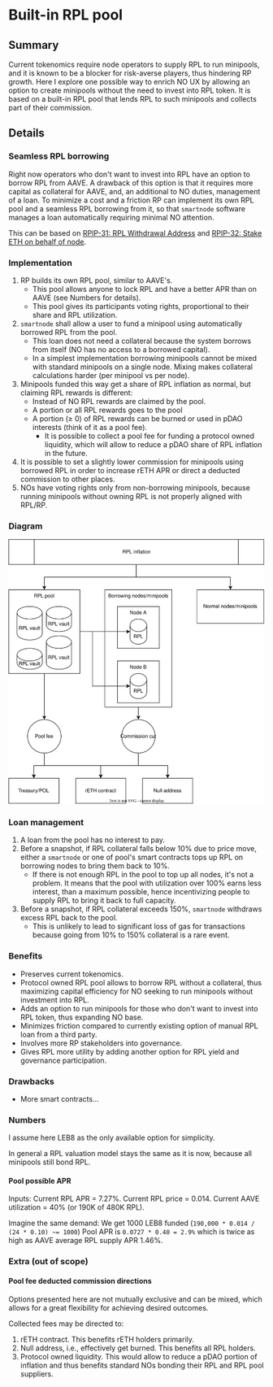 # Built-in RPL pool
## Summary
Current tokenomics require node operators to supply RPL to run minipools, and
it is known to be a blocker for risk-averse players, thus hindering RP growth.
Here I explore one possible way to enrich NO UX by allowing an option to create
minipools without the need to invest into RPL token. It is based on a built-in
RPL pool that lends RPL to such minipools and collects part of their commission.

## Details
### Seamless RPL borrowing
Right now operators who don't want to invest into RPL have an option to borrow
RPL from AAVE. A drawback of this option is that it requires more capital as
collateral for AAVE, and, an additional to NO duties, management of a loan. To
minimize a cost and a friction RP can implement its own RPL pool and a seamless
RPL borrowing from it, so that `smartnode` software manages a loan
automatically requiring minimal NO attention.

This can be based on
[RPIP-31: RPL Withdrawal Address](https://rpips.rocketpool.net/RPIPs/RPIP-31)
and
[RPIP-32: Stake ETH on behalf of node](https://rpips.rocketpool.net/RPIPs/RPIP-32).

### Implementation
1. RP builds its own RPL pool, similar to AAVE's.
    - This pool allows anyone to lock RPL and have a better APR than on AAVE
    (see Numbers for details).
    - This pool gives its participants voting rights, proportional to their
    share and RPL utilization.
2. `smartnode` shall allow a user to fund a minipool using automatically
borrowed RPL from the pool.
    - This loan does not need a collateral because the system borrows from
    itself (NO has no access to a borrowed capital).
    - In a simplest implementation borrowing minipools cannot be mixed with
    standard minipools on a single node. Mixing makes collateral calculations
    harder (per minipool vs per node).
3. Minipools funded this way get a share of RPL inflation as normal, but
claiming RPL rewards is different:
    - Instead of NO RPL rewards are claimed by the pool.
    - A portion or all RPL rewards goes to the pool
    - A portion (≥ 0) of RPL rewards can be burned or used in pDAO interests
    (think of it as a pool fee).
        - It is possible to collect a pool fee for funding a protocol owned
        liquidity, which will allow to reduce a pDAO share of RPL inflation in
        the future.
4. It is possible to set a slightly lower commission for minipools using
borrowed RPL in order to increase rETH APR or direct a deducted commission to
other places.
5. NOs have voting rights only from non-borrowing minipools, because running
minipools without owning RPL is not properly aligned with RPL/RP.

### Diagram
![](assets/built-in-rpl-pool.svg "")

### Loan management
1. A loan from the pool has no interest to pay.
2. Before a snapshot, if RPL collateral falls below 10% due to price move,
either a `smartnode` or one of pool's smart contracts tops up RPL on borrowing
nodes to bring them back to 10%.
   - If there is not enough RPL in the pool to top up all nodes, it's not a
   problem. It means that the pool with utilization over 100% earns less
   interest, than a maximum possible, hence incentivizing people to supply RPL
   to bring it back to full capacity.
3. Before a snapshot, if RPL collateral exceeds 150%, `smartnode` withdraws
excess RPL back to the pool.
   - This is unlikely to lead to significant loss of gas for transactions
   because going from 10% to 150% collateral is a rare event.

### Benefits
- Preserves current tokenomics.
- Protocol owned RPL pool allows to borrow RPL without a collateral, thus
maximizing capital efficiency for NO seeking to run minipools without
investment into RPL.
- Adds an option to run minipools for those who don't want to invest into RPL
token, thus expanding NO base.
- Minimizes friction compared to currently existing option of manual RPL loan
from a third party.
- Involves more RP stakeholders into governance.
- Gives RPL more utility by adding another option for RPL yield and governance
participation.

### Drawbacks
- More smart contracts...

### Numbers
I assume here LEB8 as the only available option for simplicity.

In general a RPL valuation model stays the same as it is now, because all
minipools still bond RPL.

#### Pool possible APR
Inputs:
Current RPL APR = 7.27%.
Current RPL price = 0.014.
Current AAVE utilization = 40% (or 190K of 480K RPL).

Imagine the same demand:
We get 1000 LEB8 funded (`190,000 * 0.014 / (24 * 0.10) ~= 1000`)
Pool APR is `0.0727 * 0.40 = 2.9%` which is twice as high as AAVE average RPL
supply APR 1.46%.

### Extra (out of scope)
#### Pool fee deducted commission directions
Options presented here are not mutually exclusive and can be mixed, which
allows for a great flexibility for achieving desired outcomes.

Collected fees may be directed to:
1. rETH contract. This benefits rETH holders primarily.
2. Null address, i.e., effectively get burned. This benefits all RPL holders.
3. Protocol owned liquidity. This would allow to reduce a pDAO portion of
inflation and thus benefits standard NOs bonding their RPL and RPL pool
suppliers.
